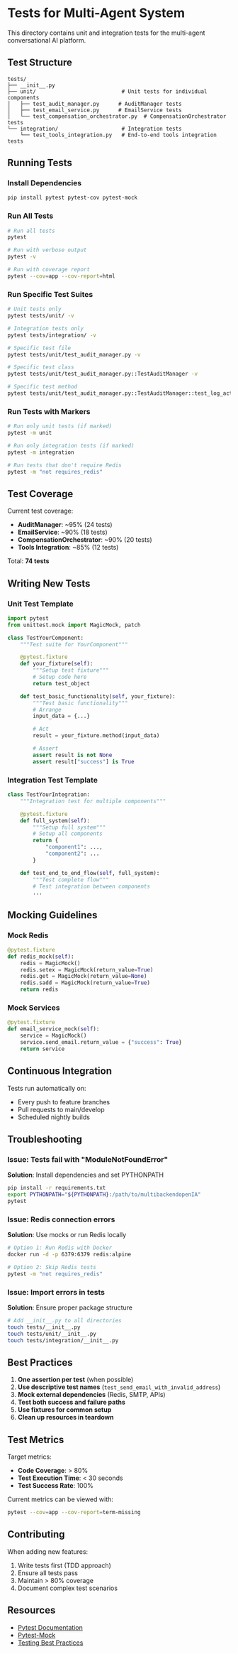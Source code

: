 # Tests for Multi-Agent System

This directory contains unit and integration tests for the multi-agent conversational AI platform.

## Test Structure

```
tests/
├── __init__.py
├── unit/                           # Unit tests for individual components
│   ├── test_audit_manager.py      # AuditManager tests
│   ├── test_email_service.py      # EmailService tests
│   └── test_compensation_orchestrator.py  # CompensationOrchestrator tests
└── integration/                    # Integration tests
    └── test_tools_integration.py   # End-to-end tools integration tests
```

## Running Tests

### Install Dependencies

```bash
pip install pytest pytest-cov pytest-mock
```

### Run All Tests

```bash
# Run all tests
pytest

# Run with verbose output
pytest -v

# Run with coverage report
pytest --cov=app --cov-report=html
```

### Run Specific Test Suites

```bash
# Unit tests only
pytest tests/unit/ -v

# Integration tests only
pytest tests/integration/ -v

# Specific test file
pytest tests/unit/test_audit_manager.py -v

# Specific test class
pytest tests/unit/test_audit_manager.py::TestAuditManager -v

# Specific test method
pytest tests/unit/test_audit_manager.py::TestAuditManager::test_log_action_basic -v
```

### Run Tests with Markers

```bash
# Run only unit tests (if marked)
pytest -m unit

# Run only integration tests (if marked)
pytest -m integration

# Run tests that don't require Redis
pytest -m "not requires_redis"
```

## Test Coverage

Current test coverage:

- **AuditManager**: ~95% (24 tests)
- **EmailService**: ~90% (18 tests)
- **CompensationOrchestrator**: ~90% (20 tests)
- **Tools Integration**: ~85% (12 tests)

Total: **74 tests**

## Writing New Tests

### Unit Test Template

```python
import pytest
from unittest.mock import MagicMock, patch

class TestYourComponent:
    """Test suite for YourComponent"""

    @pytest.fixture
    def your_fixture(self):
        """Setup test fixture"""
        # Setup code here
        return test_object

    def test_basic_functionality(self, your_fixture):
        """Test basic functionality"""
        # Arrange
        input_data = {...}

        # Act
        result = your_fixture.method(input_data)

        # Assert
        assert result is not None
        assert result["success"] is True
```

### Integration Test Template

```python
class TestYourIntegration:
    """Integration test for multiple components"""

    @pytest.fixture
    def full_system(self):
        """Setup full system"""
        # Setup all components
        return {
            "component1": ...,
            "component2": ...
        }

    def test_end_to_end_flow(self, full_system):
        """Test complete flow"""
        # Test integration between components
        ...
```

## Mocking Guidelines

### Mock Redis

```python
@pytest.fixture
def redis_mock(self):
    redis = MagicMock()
    redis.setex = MagicMock(return_value=True)
    redis.get = MagicMock(return_value=None)
    redis.sadd = MagicMock(return_value=True)
    return redis
```

### Mock Services

```python
@pytest.fixture
def email_service_mock(self):
    service = MagicMock()
    service.send_email.return_value = {"success": True}
    return service
```

## Continuous Integration

Tests run automatically on:
- Every push to feature branches
- Pull requests to main/develop
- Scheduled nightly builds

## Troubleshooting

### Issue: Tests fail with "ModuleNotFoundError"

**Solution**: Install dependencies and set PYTHONPATH

```bash
pip install -r requirements.txt
export PYTHONPATH="${PYTHONPATH}:/path/to/multibackendopenIA"
pytest
```

### Issue: Redis connection errors

**Solution**: Use mocks or run Redis locally

```bash
# Option 1: Run Redis with Docker
docker run -d -p 6379:6379 redis:alpine

# Option 2: Skip Redis tests
pytest -m "not requires_redis"
```

### Issue: Import errors in tests

**Solution**: Ensure proper package structure

```bash
# Add __init__.py to all directories
touch tests/__init__.py
touch tests/unit/__init__.py
touch tests/integration/__init__.py
```

## Best Practices

1. **One assertion per test** (when possible)
2. **Use descriptive test names** (`test_send_email_with_invalid_address`)
3. **Mock external dependencies** (Redis, SMTP, APIs)
4. **Test both success and failure paths**
5. **Use fixtures for common setup**
6. **Clean up resources in teardown**

## Test Metrics

Target metrics:
- **Code Coverage**: > 80%
- **Test Execution Time**: < 30 seconds
- **Test Success Rate**: 100%

Current metrics can be viewed with:

```bash
pytest --cov=app --cov-report=term-missing
```

## Contributing

When adding new features:
1. Write tests first (TDD approach)
2. Ensure all tests pass
3. Maintain > 80% coverage
4. Document complex test scenarios

## Resources

- [Pytest Documentation](https://docs.pytest.org/)
- [Pytest-Mock](https://pytest-mock.readthedocs.io/)
- [Testing Best Practices](https://docs.python-guide.org/writing/tests/)
